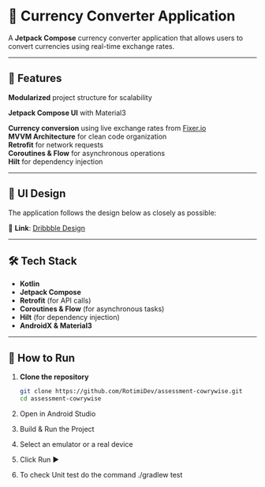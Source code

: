 # 💱 Currency Converter Application

A **Jetpack Compose** currency converter application that allows users to convert currencies using real-time exchange rates.

---

## 📌 Features

**Modularized** project structure for scalability

**Jetpack Compose UI** with Material3 

**Currency conversion** using live exchange rates from [Fixer.io](https://fixer.io/)  
**MVVM Architecture** for clean code organization  
**Retrofit** for network requests  
**Coroutines & Flow** for asynchronous operations  
**Hilt** for dependency injection  

---

## 🎨 UI Design  

The application follows the design below as closely as possible:

📌 **Link**: [Dribbble Design](https://dribbble.com/shots/6647815-Calculator)  

---

## 🛠 Tech Stack  

- **Kotlin**  
- **Jetpack Compose**  
- **Retrofit** (for API calls)  
- **Coroutines & Flow** (for asynchronous tasks)  
- **Hilt** (for dependency injection)  
- **AndroidX & Material3**  

---

## 🚀 How to Run  

1. **Clone the repository**  
   ```sh
   git clone https://github.com/RotimiDev/assessment-cowrywise.git
   cd assessment-cowrywise

2. Open in Android Studio

3. Build & Run the Project

4. Select an emulator or a real device
5. Click Run ▶️
6. To check Unit test do the command ./gradlew test
